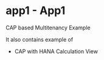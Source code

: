 # app1 - App1
CAP based Multitenancy Example

It also contains example of
 - CAP with HANA Calculation View


